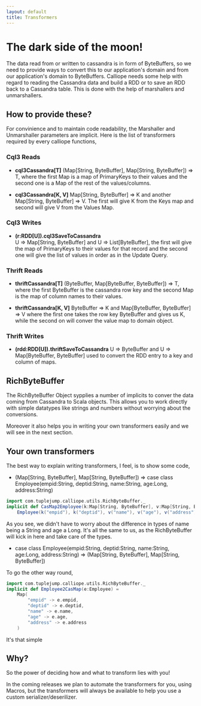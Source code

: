 ```yaml
---
layout: default
title: Transformers
---
```

# The dark side of the moon!
The data read from or written to cassandra is in form of ByteBuffers, so we need to provide ways to convert this to our application's domain and from our application's domain to ByteBuffers. Calliope needs some help with regard to reading the Cassandra data and build a RDD or to save an RDD back to a Cassandra table. This is done with the help of marshallers and unmarshallers. 

## How to provide these?
For convinience and to maintain code readability, the Marshaller and Unmarshaller parameters are implicit. Here is the list of transformers required by every calliope functions,

### Cql3 Reads

* **cql3Cassandra[T]** 
(Map[String, ByteBuffer], Map[String, ByteBuffer]) => T, where the first Map is a map of PrimaryKeys to their values and the second one is a Map of the rest of the values/columns.

* **cql3Cassandra[K, V]** 
Map[String, ByteBuffer] => K and another Map[String, ByteBuffer] => V. The first will give K from the Keys map and second will give V from the Values Map.

### Cql3 Writes
* **(r:RDD[U]).cql3SaveToCassandra**  
U => Map[String, ByteBuffer] and  U => List[ByteBuffer], the first will give the map of PrimaryKeys to their values for that record and the second one will give the list of values in order as in the Update Query.

### Thrift Reads

* **thriftCassandra[T]** 
(ByteBuffer, Map[ByteBuffer, ByteBuffer]) => T, where the first ByteBuffer is the cassandra row key and the second Map is the map of column names to their values.

* **thriftCassandra[K, V]**
ByteBuffer => K and Map[ByteBuffer, ByteBuffer] => V where the first one takes the row key ByteBuffer and gives us K, while the second on will conver the value map to domain object.

### Thrift Writes

* **(rdd:RDD[U]).thriftSaveToCassandra**
U => ByteBuffer and U => Map[ByteBuffer, ByteBuffer] used to convert the RDD entry to a key and column of maps.

## RichByteBuffer

The RichByteBuffer Object sypplies a number of implicits to conver the data coming from Cassandra to Scala objects. This allows you to work directly with simple datatypes like strings and numbers without worrying about the conversions.

Moreover it also helps you in writing your own transformers easily and we will see in the next section.

## Your own transformers

The best way to explain writing transformers, I feel, is to show some code,

* (Map[String, ByteBuffer], Map[String, ByteBuffer]) =>
    case class Employee(empid:String, deptid:String, name:String, age:Long, address:String)

```scala
import com.tuplejump.calliope.utils.RichByteBuffer._
implicit def CasMap2Employee(k:Map[String, ByteBuffer], v:Map[String, ByteBuffer]) =
    Employee(k("empid"), k("deptid"), v("name"), v("age"), v("address"))
```

As you see, we didn't have to worry about the difference in types of name being a String and age a Long. It's all the same to us, as the RichByteBuffer will kick in here and take care of the types.

* case class Employee(empid:String, deptid:String, name:String, age:Long, address:String) =>
    (Map[String, ByteBuffer], Map[String, ByteBuffer])

To go the other way round,

```scala
import com.tuplejump.calliope.utils.RichByteBuffer._
implicit def Employee2CasMap(e:Employee) =
    Map(
        "empid" -> e.empid,
        "deptid" -> e.deptid,
        "name" -> e.name,
        "age" -> e.age,
        "address" -> e.address
    )
```

It's that simple

## Why?

So the power of deciding how and what to transform lies with you!

In the coming releases we plan to automate the transformers for you, using Macros, but the transformers will always be available to help you use a custom serializer/deserilizer.



